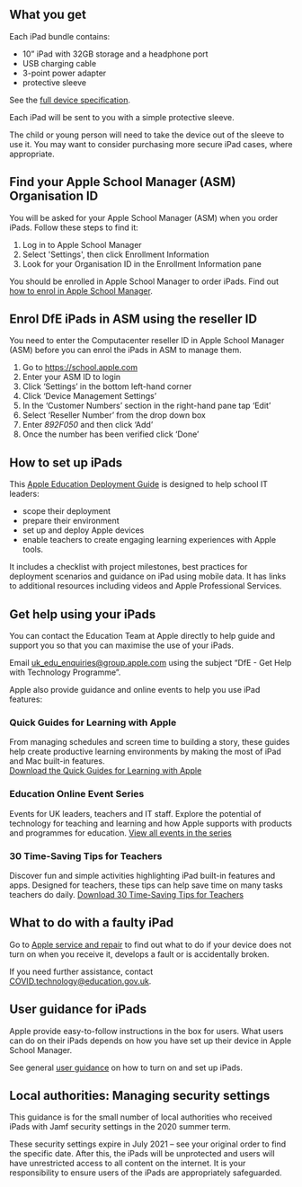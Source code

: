 ## What you get

Each iPad bundle contains:

* 10” iPad with 32GB storage and a headphone port
* USB charging cable
* 3-point power adapter
* protective sleeve

See the [full device specification](/devices/device-specification). 
 
Each iPad will be sent to you with a simple protective sleeve. 

The child or young person will need to take the device out of the sleeve to use it. You may want to consider purchasing more secure iPad cases, where appropriate.


## Find your Apple School Manager (ASM) Organisation ID 

You will be asked for your Apple School Manager (ASM) when you order iPads. Follow these steps to find it:

1. Log in to Apple School Manager
2. Select 'Settings', then click Enrollment Information
3. Look for your Organisation ID in the Enrollment Information pane

You should be enrolled in Apple School Manager to order iPads. Find out [how to enrol in Apple School Manager](https://support.apple.com/en-gb/guide/apple-school-manager/apd402206497/web).


## Enrol DfE iPads in ASM using the reseller ID

You need to enter the Computacenter reseller ID in Apple School Manager (ASM) before you can enrol the iPads in ASM to manage them.

1. Go to https://school.apple.com
2. Enter your ASM ID to login
3. Click ‘Settings’ in the bottom left-hand corner
4. Click ‘Device Management Settings’
5. In the ‘Customer Numbers’ section in the right-hand pane tap ‘Edit’
6. Select ‘Reseller Number’ from the drop down box
7. Enter *892F050* and then click ‘Add’
8. Once the number has been verified click ‘Done’


## How to set up iPads

This [Apple Education Deployment Guide](https://support.apple.com/en-gb/guide/deployment-education/welcome/web) is designed to help school IT leaders:

* scope their deployment
* prepare their environment
* set up and deploy Apple devices
* enable teachers to create engaging learning experiences with Apple tools. 

It includes a checklist with project milestones, best practices for deployment scenarios and guidance on iPad using mobile data. It has links to additional resources including videos and Apple Professional Services.


## Get help using your iPads

You can contact the Education Team at Apple directly to help guide and support you so that you can maximise the use of your iPads.

Email [uk_edu_enquiries@group.apple.com](mailto:uk_edu_enquiries@group.apple.com) using the subject “DfE - Get Help with Technology Programme”.

Apple also provide guidance and online events to help you use iPad features:

### Quick Guides for Learning with Apple 
From managing schedules and screen time to building a story, these guides help create productive learning environments by making the most of iPad and Mac built-in features.  
[Download the Quick Guides for Learning with Apple](https://education-static.apple.com/learning-with-apple/apple-quick-guides.pdf)

### Education Online Event Series 
Events for UK leaders, teachers and IT staff.  Explore the potential of technology for teaching and learning and how Apple supports with products and programmes for education.
[View all events in the series](https://events.apple.com/content/events/emeia/gb/en/default.html?token=7ZjTgsSqK5CjU9XqowzkH2rQJd12N7I94OWog7qfI1O4kJjfxRCtZLPSfb_QRfID8Pvjeyy_HgFJBlBfMlFHrKWaG6hsWMRImRg8RqQQoYQ&a=1&l=e)
 
### 30 Time-Saving Tips for Teachers 
Discover fun and simple activities highlighting iPad built-in features and apps.  Designed for teachers, these tips can help save time on many tasks teachers do daily.
[Download 30 Time-Saving Tips for Teachers](https://education-static.apple.com/geo/uk/education/2020/tips-for-teachers/ipad-teacher-activities.pdf)


## What to do with a faulty iPad

Go to [Apple service and repair](https://support.apple.com/en-gb/ipad/repair/service) to find out what to do if your device does not turn on when you receive it, develops a fault or is accidentally broken.

If you need further assistance, contact [COVID.technology@education.gov.uk](mailto:COVID.technology@education.gov.uk).


## User guidance for iPads

Apple provide easy-to-follow instructions in the box for users. What users can do on their iPads depends on how you have set up their device in Apple School Manager. 

See general [user guidance](https://support.apple.com/guide/ipad/turn-on-and-set-up-ipad995bb83d/ipados) on how to turn on and set up iPads.


## Local authorities: Managing security settings

This guidance is for the small number of local authorities who received iPads with Jamf security settings in the 2020 summer term.

These security settings expire in July 2021 – see your original order to find the specific date. After this, the iPads will be unprotected and users will have unrestricted access to all content on the internet. It is your responsibility to ensure users of the iPads are appropriately safeguarded.
